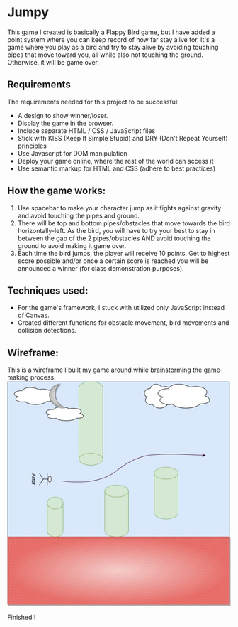 # Jumpy
This game I created is basically a Flappy Bird game, but I have added a point system where you can keep record of how far stay alive for. It's a game where you play as a bird and try to stay alive by avoiding touching pipes that move toward you, all while also not touching the ground. Otherwise, it will be game over.

## Requirements
The requirements needed for this project to be successful:
- A design to show winner/loser.
- Display the game in the browser.
- Include separate HTML / CSS / JavaScript files
- Stick with KISS (Keep It Simple Stupid) and DRY 
    (Don't Repeat Yourself) principles
- Use Javascript for DOM manipulation
- Deploy your game online, where the rest of the world 
    can access it
- Use semantic markup for HTML and CSS (adhere to best 
    practices)

## How the game works:
1. Use spacebar to make your character jump as it fights against gravity and avoid touching the pipes and ground.
2. There will be top and bottom pipes/obstacles that move towards the bird horizontally-left. As the bird, you will have to try your best to stay in between the gap of the 2 pipes/obstacles AND avoid touching the ground to avoid making it game over.
3. Each time the bird jumps, the player will receive 10 points. Get to highest score possible and/or once a certain score is reached you will be announced a winner (for class demonstration purposes).

## Techniques used:
- For the game's framework, I stuck with utilized only JavaScript instead of Canvas. 
- Created different functions for obstacle movement, bird movements and collision detections.

## Wireframe:
This is a wireframe I built my game around while brainstorming the game-making process.
![Diagram](Wireframe.jpg)

Finished!!